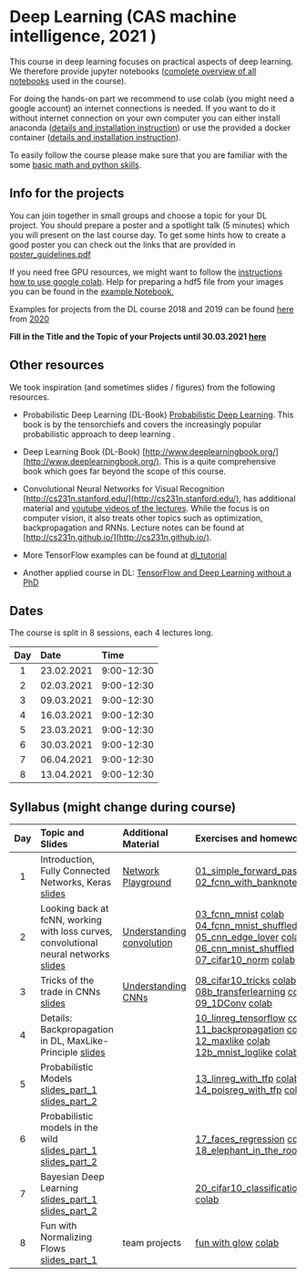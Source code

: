 
# Deep Learning (CAS machine intelligence, 2021  ) 

This course in deep learning focuses on practical aspects of deep learning. We therefore provide jupyter notebooks ([complete overview of all notebooks](https://github.com/tensorchiefs/dl_course_2020/tree/master/notebooks) used in the course). 

For doing the hands-on part we recommend to use colab (you might need a google account) an internet connections is needed. If you want to do it without internet connection on your own computer you can either install anaconda ([details and installation instruction](anaconda.md)) or use the provided a docker container ([details and installation instruction](docker.md)).

To easily follow the course please make sure that you are familiar with the some [basic math and python skills](prerequistites.md). 

## Info for the projects
You can join together in small groups and choose a topic for your DL project. You should prepare a poster and a spotlight talk (5 minutes) which you will present on the last course day. To get some hints how to create a good poster you can check out the links that are provided in <a href="https://www.dropbox.com/s/u1f6mqk4pc3uhxe/poster-guidelines.pdf?dl=1">poster_guidelines.pdf</a> 

If you need free GPU resources, we might want to follow the [instructions how to use google colab](co.md). Help for preparing a hdf5 file from your images you can be found in the <a href="https://github.com/tensorchiefs/dl_course_2018/blob/master/notebooks/data_prep.ipynb"> example Notebook.</a> 

Examples for projects from the DL course 2018 and 2019 can be found [here](projects.md) from [2020](https://docs.google.com/spreadsheets/d/1NXinRQMifg_QNQs1fyn5HeiZNRnTGnIy1W7-ij-jQhg/edit?usp=sharing)

**Fill in the Title and the Topic of your Projects until 30.03.2021 [here](https://docs.google.com/spreadsheets/d/18VFrPbKq3YSOg8Ebc1q1wGgkfgaWl7IkcCClGEDGj6Q/edit#gid=0)**

## Other resources 
We took inspiration (and sometimes slides / figures) from the following resources.

* Probabilistic Deep Learning (DL-Book) [Probabilistic Deep Learning](https://www.manning.com/books/probabilistic-deep-learning?a_aid=probabilistic_deep_learning&a_bid=78e55885). This book is by the tensorchiefs and covers the increasingly popular probabilistic approach to deep learning .

* Deep Learning Book (DL-Book) [http://www.deeplearningbook.org/](http://www.deeplearningbook.org/). This is a quite comprehensive book which goes far beyond the scope of this course. 

* Convolutional Neural Networks for Visual Recognition [http://cs231n.stanford.edu/](http://cs231n.stanford.edu/), has additional material and [youtube videos of the lectures](https://www.youtube.com/playlist?list=PLkt2uSq6rBVctENoVBg1TpCC7OQi31AlC). While the focus is on computer vision, it also treats other topics such as optimization, backpropagation and RNNs. Lecture notes can be found at [http://cs231n.github.io/](http://cs231n.github.io/).

* More TensorFlow examples can be found at [dl_tutorial](https://github.com/oduerr/dl_tutorial/tree/master/tensorflow/) 

* Another applied course in DL: [TensorFlow and Deep Learning without a PhD](https://cloud.google.com/blog/big-data/2017/01/learn-tensorflow-and-deep-learning-without-a-phd)

## Dates 
The course is split in 8 sessions, each 4 lectures long. 

| Day  |      Date    |      Time    |
|:--------:|:--------------|:---------------|
| 1        | 23.02.2021|9:00-12:30
| 2        | 02.03.2021|9:00-12:30
| 3        | 09.03.2021|9:00-12:30
| 4        | 16.03.2021|9:00-12:30
| 5        | 23.03.2021|9:00-12:30
| 6        | 30.03.2021|9:00-12:30
| 7        | 06.04.2021|9:00-12:30
| 8        | 13.04.2021|9:00-12:30

## Syllabus (might change during course) 

| Day  |      Topic and Slides    |      Additional Material    |		Exercises and homework  |
|:----------------:|:-----------------------|:----------------------------|:--------------------------------------|
| 1        | Introduction, Fully Connected Networks, Keras [slides](https://github.com/tensorchiefs/dl_course_2021/blob/master/slides/01_Introduction.pdf)|[Network Playground](https://playground.tensorflow.org/) |[01_simple_forward_pass](https://github.com/tensorchiefs/dl_course_2021/blob/master/notebooks/01_simple_forward_pass.ipynb) [colab](https://colab.research.google.com/github/tensorchiefs/dl_course_2021/blob/master/notebooks/01_simple_forward_pass.ipynb)<br>[02_fcnn_with_banknote](https://github.com/tensorchiefs/dl_course_2021/blob/master/notebooks/02_fcnn_with_banknote.ipynb) [colab](https://colab.research.google.com/github/tensorchiefs/dl_course_2021/blob/master/notebooks/02_fcnn_with_banknote.ipynb)
| 2        |Looking back at fcNN, working with loss curves, convolutional neural networks [slides](https://github.com/tensorchiefs/dl_course_2021/blob/master/slides/02_fcNN_CNN.pdf) |[Understanding convolution](https://towardsdatascience.com/intuitively-understanding-convolutions-for-deep-learning-1f6f42faee1)|[03_fcnn_mnist](https://github.com/tensorchiefs/dl_course_2021/blob/master/notebooks/03_fcnn_mnist.ipynb)  [colab](https://colab.research.google.com/github/tensorchiefs/dl_course_2021/blob/master/notebooks/03_fcnn_mnist.ipynb)<br>[04_fcnn_mnist_shuffled](https://github.com/tensorchiefs/dl_course_2021/blob/master/notebooks/04_fcnn_mnist_shuffled.ipynb) [colab](https://colab.research.google.com/github/tensorchiefs/dl_course_2021/blob/master/notebooks/04_fcnn_mnist_shuffled.ipynb) <br> [05_cnn_edge_lover](https://github.com/tensorchiefs/dl_course_2021/blob/master/notebooks/05_cnn_edge_lover.ipynb) [colab](https://colab.research.google.com/github/tensorchiefs/dl_course_2021/blob/master/notebooks/05_cnn_edge_lover.ipynb) <br>[06_cnn_mnist_shuffled](https://github.com/tensorchiefs/dl_course_2021/blob/master/notebooks/06_cnn_mnist_shuffled.ipynb) [colab](https://colab.research.google.com/github/tensorchiefs/dl_course_2021/blob/master/notebooks/06_cnn_mnist_shuffled.ipynb) <br>[07_cifar10_norm](https://github.com/tensorchiefs/dl_course_2021/blob/master/notebooks/07_cifar10_norm.ipynb) [colab](https://colab.research.google.com/github/tensorchiefs/dl_course_2021/blob/master/notebooks/07_cifar10_norm.ipynb)
| 3        |Tricks of the trade in CNNs [slides](https://github.com/tensorchiefs/dl_course_2021/blob/master/slides/03_CNN.pdf) |[Understanding CNNs](http://cs231n.github.io/understanding-cnn)|[08_cifar10_tricks](https://github.com/tensorchiefs/dl_course_2021/blob/master/notebooks/08_cifar10_tricks.ipynb) [colab](https://colab.research.google.com/github/tensorchiefs/dl_course_2021/blob/master/notebooks/08_cifar10_tricks.ipynb) <br>[08b_transferlearning](https://github.com/tensorchiefs/dl_course_2021/blob/master/notebooks/08b_classification_few_labels.ipynb) [colab](https://colab.research.google.com/github/tensorchiefs/dl_course_2021/blob/master/notebooks/08b_classification_few_labels.ipynb) <br> [09_1DConv](https://github.com/tensorchiefs/dl_course_2021/blob/master/notebooks/09_1DConv.ipynb)  [colab](https://colab.research.google.com/github/tensorchiefs/dl_course_2021/blob/master/notebooks/09_1DConv.ipynb)
| 4        |Details: Backpropagation in DL, MaxLike-Principle [slides](https://github.com/tensorchiefs/dl_course_2020/blob/master/slides/04_Details.pdf) | |[10_linreg_tensorflow](https://github.com/tensorchiefs/dl_course_2021/blob/master/notebooks/10_linreg_tensorflow.ipynb) [colab](https://colab.research.google.com/github/tensorchiefs/dl_course_2021/blob/master/notebooks/10_linreg_tensorflow.ipynb) <br>[11_backpropagation](https://github.com/tensorchiefs/dl_course_2020/blob/master/notebooks/11_backpropagation.ipynb) [colab](https://colab.research.google.com/github/tensorchiefs/dl_course_2021/blob/master/notebooks/11_backpropagation.ipynb) <br>[12_maxlike](https://github.com/tensorchiefs/dl_book/blob/master/chapter_04/nb_ch04_01.ipynb) [colab](https://colab.research.google.com/github/tensorchiefs/dl_book/blob/master/chapter_04/nb_ch04_01.ipynb)<br>[12b_mnist_loglike](https://github.com/tensorchiefs/dl_course_2021/blob/master/notebooks/12b_mnist_loglike.ipynb) [colab](https://colab.research.google.com/github/tensorchiefs/dl_course_2021/blob/master/notebooks/12b_mnist_loglike.ipynb)
|5     |Probabilistic Models [slides_part_1](https://github.com/tensorchiefs/dl_course_2021/blob/master/slides/05_Probabilistic_Modeling_part1.pdf)  [slides_part_2](https://github.com/tensorchiefs/dl_course_2021/blob/master/slides/05_Probabilistic_Modeling_part2.pdf) | |[13_linreg_with_tfp](https://github.com/tensorchiefs/dl_course_2021/blob/master/notebooks/13_linreg_with_tfp.ipynb)  [colab](https://colab.research.google.com/github/tensorchiefs/dl_course_2021/blob/master/notebooks/13_linreg_with_tfp.ipynb) <br>[14_poisreg_with_tfp](https://github.com/tensorchiefs/dl_course_2021/blob/master/notebooks/14_poisreg_with_tfp.ipynb) [colab](https://colab.research.google.com/github/tensorchiefs/dl_course_2021/blob/master/notebooks/14_poisreg_with_tfp.ipynb)
| 6        |Probabilistic models in the wild [slides_part_1](https://github.com/tensorchiefs/dl_course_2021/blob/master/slides/06_flexible_CPDs_part1.pdf) [slides_part_2](https://github.com/tensorchiefs/dl_course_2021/blob/master/slides/06_mixtures_and_bayes_part2.pdf)  ||<br>[17_faces_regression](https://github.com/tensorchiefs/dl_course_2021/blob/master/notebooks/17_faces_regression.ipynb) [colab](https://colab.research.google.com/github/tensorchiefs/dl_course_2021/blob/master/notebooks/17_faces_regression.ipynb) <br>[18_elephant_in_the_room](https://github.com/tensorchiefs/dl_course_2021/blob/master/notebooks/18_elephant_in_the_room.ipynb)  [colab](https://colab.research.google.com/github/tensorchiefs/dl_course_2021/blob/master/notebooks/18_elephant_in_the_room.ipynb)
| 7        | Bayesian Deep Learning [slides_part_1](https://github.com/tensorchiefs/dl_course_2021/blob/master/slides/07_bayes_part1.pdf) [slides_part_2](https://github.com/tensorchiefs/dl_course_2021/blob/master/slides/07_bayes_part2.pdf)| |[20_cifar10_classification_mc_and_vi](https://github.com/tensorchiefs/dl_course_2020/blob/master/notebooks/20_cifar10_classification_mc_and_vi.ipynb) [colab](https://colab.research.google.com/github/tensorchiefs/dl_course_2021/blob/master/notebooks/20_cifar10_classification_mc_and_vi.ipynb)|
| 8        | Fun with Normalizing Flows [slides_part_1](https://github.com/tensorchiefs/dl_course_2021/blob/master/slides/08_NF.pdf) | team projects |[fun with glow](https://github.com/tensorchiefs/dl_course_2021/blob/master/notebooks/fun_with_glow.ipynb) [colab](https://colab.research.google.com/github/tensorchiefs/dl_course_2021/blob/master/notebooks/fun_with_glow.ipynb)|



